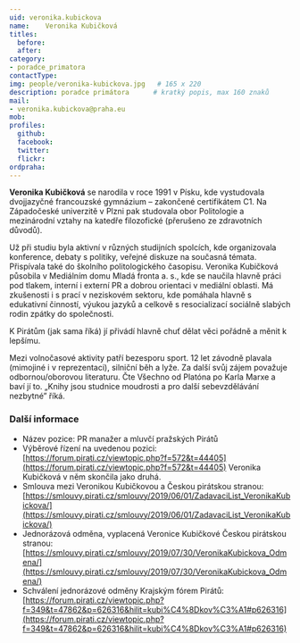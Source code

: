 ```yaml
---
uid: veronika.kubickova
name:    Veronika Kubičková
titles:
  before: 
  after:
category:                
- poradce_primatora
contactType: 
img: people/veronika-kubickova.jpg   # 165 x 220
description: poradce primátora    	# kratký popis, max 160 znaků
mail:
- veronika.kubickova@praha.eu
mob: 
profiles:
  github:       
  facebook:    
  twitter: 		  
  flickr:		  
ordpraha: 
---
```


**Veronika Kubičková** se narodila v roce 1991 v Písku, kde vystudovala dvojjazyčné francouzské gymnázium – zakončené certifikátem C1. Na Západočeské univerzitě v Plzni pak studovala obor Politologie a mezinárodní vztahy na katedře filozofické (přerušeno ze zdravotních důvodů).

Už při studiu byla aktivní v různých studijních spolcích, kde organizovala konference, debaty s politiky, veřejné diskuze na současná témata. Přispívala také do školního politologického časopisu.
Veronika Kubičková působila v Mediálním domu Mladá fronta a. s., kde se naučila hlavně práci pod tlakem, interní i externí PR a dobrou orientaci v mediální oblasti. Má zkušenosti i s prací v neziskovém sektoru, kde pomáhala hlavně s edukativní činností, výukou jazyků a celkově s resocializací sociálně slabých rodin zpátky do společnosti.

K Pirátům (jak sama říká) jí přivádí hlavně chuť dělat věci pořádně a měnit k lepšímu.

Mezi volnočasové aktivity patří bezesporu sport. 12 let závodně plavala (mimojiné i v reprezentaci), silniční běh a lyže. Za další svůj zájem považuje odbornou/oborovou literaturu. Čte Všechno od Platóna po Karla Marxe a baví jí to. „Knihy jsou studnice moudrosti a pro další sebevzdělávání nezbytné” říká.

### Další informace

* Název pozice: PR manažer a mluvčí pražských Pirátů
* Výběrové řízení na uvedenou pozici: [https://forum.pirati.cz/viewtopic.php?f=572&t=44405](https://forum.pirati.cz/viewtopic.php?f=572&t=44405) Veronika Kubičková v něm skončila jako druhá.
* Smlouva mezi Veronikou Kubičkovou a Českou pirátskou stranou: [https://smlouvy.pirati.cz/smlouvy/2019/06/01/ZadavaciList_VeronikaKubickova/](https://smlouvy.pirati.cz/smlouvy/2019/06/01/ZadavaciList_VeronikaKubickova/)
* Jednorázová odměna, vyplacená Veronice Kubičkové Českou pirátskou stranou: [https://smlouvy.pirati.cz/smlouvy/2019/07/30/VeronikaKubickova_Odmena/](https://smlouvy.pirati.cz/smlouvy/2019/07/30/VeronikaKubickova_Odmena/)
* Schválení jednorázové odměny Krajským fórem Pirátů: [https://forum.pirati.cz/viewtopic.php?f=349&t=47862&p=626316&hilit=kubi%C4%8Dkov%C3%A1#p626316](https://forum.pirati.cz/viewtopic.php?f=349&t=47862&p=626316&hilit=kubi%C4%8Dkov%C3%A1#p626316)

